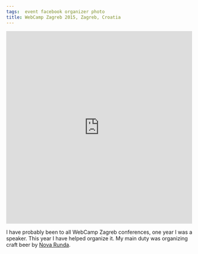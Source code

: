 ```yaml
---
tags:  event facebook organizer photo
title: WebCamp Zagreb 2015, Zagreb, Croatia
---
```

<iframe src="https://www.facebook.com/plugins/post.php?href=https%3A%2F%2Fwww.facebook.com%2Fmedia%2Fset%2F%3Fset%3Da.10153736504617290.1073741834.735252289%26type%3D3&width=500" width="500" height="518" style="border:none;overflow:hidden" scrolling="no" frameborder="0" allowTransparency="true"></iframe>

I have probably been to all WebCamp Zagreb conferences, one year I was a speaker. This year I have helped organize it. My main duty was organizing craft beer by [Nova Runda](http://novarunda.com/).
